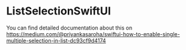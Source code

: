 # ListSelectionSwiftUI

You can find detailed documentation about this on https://medium.com/@priyankasaroha/swiftui-how-to-enable-single-multiple-selection-in-list-dc93cf9d4174

